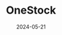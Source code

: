 ---  
layout: startup_page  
title: "OneStock"  
id: "onestockretail.com"  
permalink: "/onestockonestockretail.com05212024/"  
website: "https://www.onestock-retail.com/en/"  
funding_round: "Growth Round"  
funding_amount: "$72M"  
investors: "Summit Partners"  
about: "OneStock provides a cloud-native, centralized platform for managing end-to-end order fulfillment and visibility. This empowers retailers to offer a seamless 'buy anywhere, deliver anywhere, return anywhere' customer experience, navigating the complexities of the omnichannel landscape. The company's solution enhances overall customer experience and drives operational efficiency."  
markets: "Retail Technology, Software Development"  
hq: "Toulouse, Occitanie, France"  
founded_year: "2010"  
linkedin: "https://www.linkedin.com/company/onestock/"  
twitter: "https://twitter.com/_OneStock"  
instagram: ""  
facebook: "https://www.facebook.com/OneStockRetail/"  
crunchbase: "https://www.crunchbase.com/organization/onestock"  
pitchbook: "https://pitchbook.com/profiles/company/86081-59"  

date_display: "21-May-2024"  
date: "2024-05-21"

# SEO Optimization  
meta_title: "OneStock - Growth Round Funding ($72M)"  
meta_description: "OneStock, OneStock provides a cloud-native, centralized platform for managing end-to-end order fulfillment and visibility. This empowers retailers to offer a se..."  
meta_keywords: "OneStock, Retail Technology, Software Development, Growth Round funding"  
canonical_url: "https://startup.projectstartups.com/onestockonestockretail.com05212024/"  
---